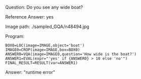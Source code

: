 Question: Do you see any wide boat?

Reference Answer: yes

Image path: ./sampled_GQA/n48494.jpg

Program:

```
BOX0=LOC(image=IMAGE,object='boat')
IMAGE0=CROP(image=IMAGE,box=BOX0)
ANSWER0=VQA(image=IMAGE0,question='How wide is the boat?')
ANSWER1=EVAL(expr="'yes' if {ANSWER0} > 10 else 'no'")
FINAL_RESULT=RESULT(var=ANSWER1)
```
Answer: "runtime error"

